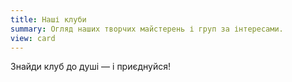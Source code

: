 ```yaml
---
title: Наші клуби
summary: Огляд наших творчих майстерень і груп за інтересами.
view: card
---
```


Знайди клуб до душі — і приєднуйся!

